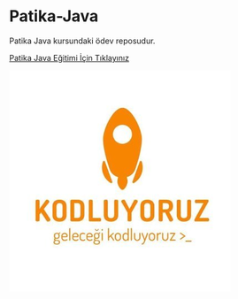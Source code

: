 # Patika-Java
Patika Java kursundaki ödev reposudur.

[Patika Java Eğitimi İçin Tıklayınız](https://app.patika.dev/courses/java101)

![Kodluyoruz Logo](https://raw.githubusercontent.com/Kodluyoruz/taskforce/git/git/markdown-nedir-nasil-kullaniriz-/figures/kodluyoruz_logo.jpg) 

